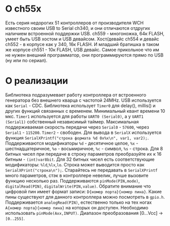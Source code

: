 # О ch55x

Есть серия недорогих 51 контроллеров от производителя WCH известного своим USB to Serial ch340, и они отличаются отдругих наличием встроенной поддержки USB. ch559 - многоножка, 64к FLASH, умеет быть USB хостом и USB девайсом. Хост/девайс ch554 и девайс ch552 - в корпусе как у 340, 16к FLASH. И младший братишка в таком же корпусе ch551 - 10к FLASH, USB девайс.
Самое прикольное что им не нужен внешний программатор, они программируются прямо по USB (ну или по сериал).

# О реализации

Библиотека подразумевает работу контроллера от встроенного генератора без внешнего кварца с частотой 24MHz. USB используется как `Serial` - CDC. Библиотека использует `Timer0` для delay(), millis() и других функций связанных с временем. Минимальный квант времени 10 мкс.
`Timer1` используется для работы `UART0 (Serial0)`, а у `UART1 (Serial1)` собственный независимый таймер. Максимальная поддерживаемая скорость передачи через `Serial0` - `57600`, через `Serial1` - `115200`. `Timer2` - свободен.
Для вывода в `SerialX` используется функция `SerialXPrintf("строка формата %d 0x%x\n", var1, var2);`. Поддерживаются модификаторы `%d` - десятичное целое, `%x` - шестнадцатеричное, `%o` - восьмиричное, `%c` - символ, `%s` - строка. Для 8 битных чисел при передаче в строку параметров преобразуйте их к 16 битным - `(int)var8bit`. Для 32 битных чисел есть соответствующие модификаторы: `%ld`,`%lx`,`lo`. Строка может выводится просто как `SerialXPrint("строка\n");`. Старайтесь не передавать в `SerialXPrintf` много параметров, стэк в контроллере невелик, лучше вызовите функцию несколько раз.
Поддерживаются `pinMode(PIN,mode)`, `digitalRead(PIN)`, `digitalWrite(PIN,value)`. Обратите внимание что цифровой пин имеет формат записи: `D{номер порта}{номер пина}`. Какие пины существуют для данного контроллера можно посмотреть в `gpio.h`.
Поддерживается `analogRead(PIN)`, естественно только на тех ногах `A{номер порта}{номер пина}` на которых он доступен. Необходимо использовать `pinMode(Axx,INPUT)`. Диапазон преобразования [0...Vcc] -> `[0..255]`.
